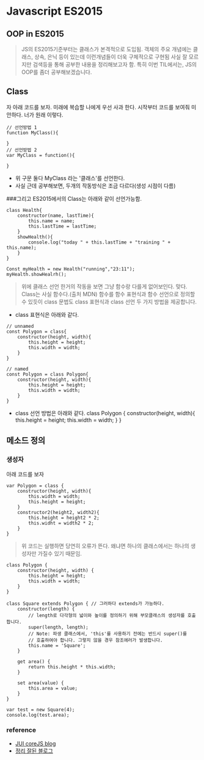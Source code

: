 # Javascript ES2015

## OOP in ES2015
> JS의 ES2015기준부터는 클래스가 본격적으로 도입됨.
> 객체의 주요 개념에는 클래스, 상속, 은닉 등이 있는데 이런개념들이 더욱 구체적으로 구현됨
> 사실 잘 모르지만 검색등을 통해 공부한 내용을 정리해보고자 함.
> 특히 이번 TIL에서는, JS의 OOP를 좀더 공부해보겠습니다.

## Class
자 아래 코드를 보자. 미래에 복습할 나에게 우선 사과 한다. 시작부터 코드를 보여줘 미안하다. 너가 원래 이렇다.
```
// 선언방법 1
function MyClass(){

}
// 선언방법 2
var MyClass = function(){

}
```
- 위 구문 둘다 MyClass 라는 '클래스'를 선언한다.
- 사실 근데 공부해보면, 두개의 작동방식은 조금 다르다(생성 시점이 다름)

###그리고 ES2015에서의 Class는 아래와 같이 선언가능함.
```
class Health{
    constructor(name, lastTime){
        this.name = name;
        this.lastTime = lastTime;
    }
    showHealth(){
        console.log("today " + this.lastTime + "training " + this.name);
    }
}

Const myHealth = new Health("running","23:11");
myHealth.showHealrh();
```

> 위에 클래스 선언 한거의 작동을 보면 그냥 함수랑 다를게 없어보인다.
> 맞다. Class는 사실 함수다.(출처 MDN)
> 함수를 함수 표현식과 함수 선언으로 정의할 수 있듯이 class 문법도 class 표현식과 class 선언 두 가지 방법을 제공합니다.

- class 표현식은 아래와 같다.
```
// unnamed
const Polygon = class{
    constructor(height, width){
        this.height = height;
        this.width = width;
    }
} 

// named
const Polygon = class Polygon{
    constructor(height, width){
        this.height = height;
        this.width = width;
    }
} 
```
- class 선언 방법은 아래와 같다.
class Polygon {
    constructor(height, width){
        this.height = height;
        this.width = width;
    }
}

## 메소드 정의

### 생성자
아래 코드를 보자
```
var Polygon = class {
    constructor(height, width){
        this.width = width;
        this.height = height;
    }
    constructor2(height2, width2){
        this.height = height2 * 2;
        this.widht = width2 * 2;
    }
}
```
> 위 코드는 실행하면 당연히 오류가 뜬다.
> 왜냐면 하나의 클래스에서는 하나의 생성자만 가질수 있기 때문임.

```
class Polygon {
    constructor(height, width) {
        this.height = height;
        this.width = width;
    }
}
 
class Square extends Polygon { // 그러하다 extends가 가능하다.
    constructor(length) {
        // length로 다각형의 넓이와 높이를 정의하기 위해 부모클래스의 생성자를 호출합니다.
        super(length, length);
        // Note: 파생 클래스에서, 'this'를 사용하기 전에는 반드시 super()를
        // 호출하여야 합니다. 그렇지 않을 경우 참조에러가 발생합니다.
        this.name = 'Square';
    }
 
    get area() {
        return this.height * this.width;
    }
 
    set area(value) {
        this.area = value;
    }
}
 
var test = new Square(4);
console.log(test.area);
```


### reference
 - [JUI coreJS blog](http://blog.jui.io/?p=13)
 - [정리 잘된 블로그](http://beomy.tistory.com/15)
 